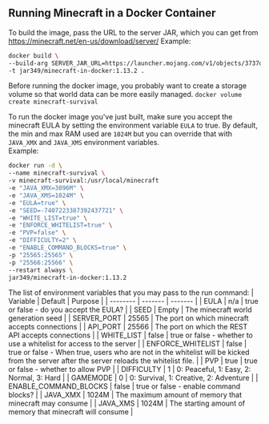 Running Minecraft in a Docker Container
---

To build the image, pass the URL to the server JAR, which you can get from https://minecraft.net/en-us/download/server/
Example:
```bash
docker build \
--build-arg SERVER_JAR_URL=https://launcher.mojang.com/v1/objects/3737db93722a9e39eeada7c27e7aca28b144ffa7/server.jar \
-t jar349/minecraft-in-docker:1.13.2 .
```

Before running the docker image, you probably want to create a storage volume
so that world data can be more easily managed.
`docker volume create minecraft-survival`

To run the docker image you've just built, make sure you accept the minecraft EULA by setting the environment variable `EULA` to true.  By default, the min and max RAM used are `1024M` but you can override that with `JAVA_XMX` and `JAVA_XMS` environment variables.  
Example:
```bash
docker run -d \
--name minecraft-survival \
-v minecraft-survival:/usr/local/minecraft
-e "JAVA_XMX=3096M" \
-e "JAVA_XMS=1024M" \
-e "EULA=true" \
-e "SEED=-7407223387392437721" \
-e "WHITE_LIST=true" \
-e "ENFORCE_WHITELIST=true" \
-e "PVP=false" \
-e "DIFFICULTY=2" \
-e "ENABLE_COMMAND_BLOCKS=true" \
-p "25565:25565" \
-p "25566:25566" \
--restart always \
jar349/minecraft-in-docker:1.13.2
```

The list of environment variables that you may pass to the run command:
| Variable    | Default | Purpose |
| --------    | ------- | ------- |
| EULA        | n/a     | true or false - do you accept the EULA? |
| SEED        | Empty   | The minecraft world generation seed |
| SERVER_PORT | 25565   | The port on which minecraft accepts connections |
| API_PORT    | 25566  | The port on which the REST API accepts connections |
| WHITE_LIST  | false   | true or false - whether to use a whitelist for access to the server |
| ENFORCE_WHITELIST | false | true or false - When true, users who are not in the whitelist will be kicked from the server after the server reloads the whitelist file. |
| PVP         | true    | true or false - whether to allow PVP |
| DIFFICULTY  | 1       | 0: Peaceful, 1: Easy, 2: Normal, 3: Hard |
| GAMEMODE    | 0       | 0: Survival, 1: Creative, 2: Adventure |
| ENABLE_COMMAND_BLOCKS | false | true or false - enable command blocks? |
| JAVA_XMX    | 1024M   | The maximum amount of memory that minecraft may consume |
| JAVA_XMS    | 1024M   | The starting amount of memory that minecraft will consume |
